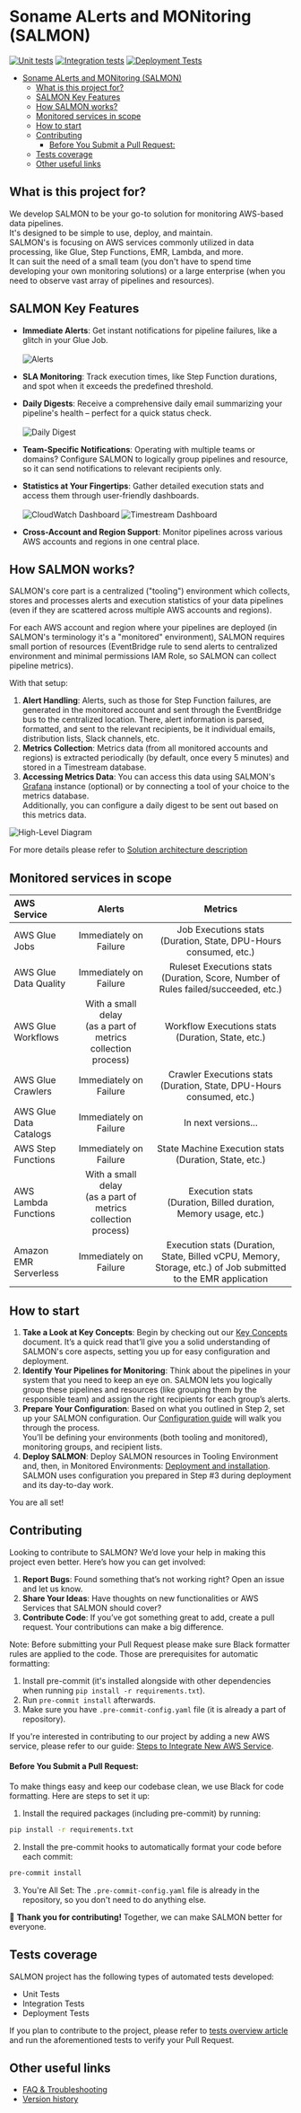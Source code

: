 # Soname ALerts and MONitoring (SALMON)

[![Unit tests](https://github.com/Soname-Solutions/salmon/actions/workflows/unit_tests.yml/badge.svg)](https://github.com/Soname-Solutions/salmon/actions/workflows/unit_tests.yml)
[![Integration tests](https://github.com/Soname-Solutions/salmon/actions/workflows/integration_tests_full.yml/badge.svg)](https://github.com/Soname-Solutions/salmon/actions/workflows/integration_tests_full.yml)
[![Deployment Tests](https://github.com/Soname-Solutions/salmon/actions/workflows/cdk_deployment_tests.yml/badge.svg)](https://github.com/Soname-Solutions/salmon/actions/workflows/cdk_deployment_tests.yml)

- [Soname ALerts and MONitoring (SALMON)](#soname-alerts-and-monitoring-salmon)
  - [What is this project for?](#what-is-this-project-for)
  - [SALMON Key Features](#salmon-key-features)
  - [How SALMON works?](#how-salmon-works)
  - [Monitored services in scope](#monitored-services-in-scope)
  - [How to start](#how-to-start)
  - [Contributing](#contributing)
      - [Before You Submit a Pull Request:](#before-you-submit-a-pull-request)
  - [Tests coverage](#tests-coverage)
  - [Other useful links](#other-useful-links)


## What is this project for?

We develop SALMON to be your go-to solution for monitoring AWS-based data pipelines.  
It's designed to be simple to use, deploy, and maintain.  
SALMON's is focusing on AWS services commonly utilized in data processing, like Glue, Step Functions, EMR, Lambda, and more.  
It can suit the need of a small team (you don't have to spend time developing your own monitoring solutions) or a large enterprise (when you need to observe vast array of pipelines and resources).

## SALMON Key Features

- **Immediate Alerts**: Get instant notifications for pipeline failures, like a glitch in your Glue Job.\
\
    ![Alerts](docs/images/alerting-email.png "Alerting email sample")

- **SLA Monitoring**: Track execution times, like Step Function durations, and spot when it exceeds the predefined threshold.
- **Daily Digests**: Receive a comprehensive daily email summarizing your pipeline's health – perfect for a quick status check.\
\
    ![Daily Digest](docs/images/digest-email.png "Daily Digest sample")

- **Team-Specific Notifications**: Operating with multiple teams or domains? Configure SALMON to logically group pipelines and resource, so it can send notifications to relevant recipients only.
- **Statistics at Your Fingertips**: Gather detailed execution stats and access them through user-friendly dashboards.\
\
    ![CloudWatch Dashboard](docs/images/grafana/cloudwatch-dashboard.png "CloudWatch Dashboard sample")
    ![Timestream Dashboard](docs/images/grafana/timestream-dashboard.png "Timestream Dashboard sample")

- **Cross-Account and Region Support**: Monitor pipelines across various AWS accounts and regions in one central place.

## How SALMON works?

SALMON's core part is a centralized ("tooling") environment which collects, stores and processes alerts and execution statistics of your data pipelines (even if they are scattered across multiple AWS accounts and regions).

For each AWS account and region where your pipelines are deployed (in SALMON's terminology it's a "monitored" environment), SALMON requires small portion of resources (EventBridge rule to send alerts to centralized environment and minimal permissions IAM Role, so SALMON can collect pipeline metrics).

With that setup:
1. **Alert Handling**: Alerts, such as those for Step Function failures, are generated in the monitored account and sent through the EventBridge bus to the centralized location. There, alert information is parsed, formatted, and sent to the relevant recipients, be it individual emails, distribution lists, Slack channels, etc.
2. **Metrics Collection**: Metrics data (from all monitored accounts and regions) is extracted periodically (by default, once every 5 minutes) and stored in a Timestream database.
3. **Accessing Metrics Data**: You can access this data using SALMON's [Grafana](docs/grafana.md) instance (optional) or by connecting a tool of your choice to the metrics database.  
Additionally, you can configure a daily digest to be sent out based on this metrics data.

![High-Level Diagram](docs/images/high-level-diagram.svg "High-Level Diagram")

For more details please refer to [Solution architecture description](docs/architecture.md)

## Monitored services in scope

| AWS Service | Alerts | Metrics |
|:---|:---:|:---:|
| AWS Glue Jobs | Immediately on Failure | Job Executions stats <br/> (Duration, State, DPU-Hours consumed, etc.) |
| AWS Glue Data Quality | Immediately on Failure | Ruleset Executions stats <br/> (Duration, Score, Number of Rules failed/succeeded, etc.) |
| AWS Glue Workflows | With a small delay <br/> (as a part of metrics collection process) | Workflow Executions stats <br/> (Duration, State, etc.) |
| AWS Glue Crawlers | Immediately on Failure | Crawler Executions stats <br/> (Duration, State, DPU-Hours consumed, etc.) |
| AWS Glue Data Catalogs | Immediately on Failure | In next versions... |
| AWS Step Functions | Immediately on Failure | State Machine Execution stats (Duration, State, etc.) |
| AWS Lambda Functions | With a small delay <br/> (as a part of metrics collection process) | Execution stats <br/> (Duration, Billed duration, Memory usage, etc.) |
| Amazon EMR Serverless | Immediately on Failure | Execution stats (Duration, State, Billed vCPU, Memory, Storage, etc.) of Job submitted to the EMR application  |

## How to start

1. **Take a Look at Key Concepts**: Begin by checking out our [Key Concepts](docs/key_concepts.md) document. It’s a quick read that’ll give you a solid understanding of SALMON's core aspects, setting you up for easy configuration and deployment.
2. **Identify Your Pipelines for Monitoring**: Think about the pipelines in your system that you need to keep an eye on. SALMON lets you logically group these pipelines and resources (like grouping them by the responsible team) and assign the right recipients for each group’s alerts.
3. **Prepare Your Configuration**: Based on what you outlined in Step 2, set up your SALMON configuration. Our [Configuration guide](docs/configuration.md) will walk you through the process.  
You’ll be defining your environments (both tooling and monitored), monitoring groups, and recipient lists.
4. **Deploy SALMON**: Deploy SALMON resources in Tooling Environment and, then, in Monitored Environments: [Deployment and installation](docs/deployment.md). SALMON uses configuration you prepared in Step #3 during deployment and its day-to-day work.

You are all set!

## Contributing

Looking to contribute to SALMON? We’d love your help in making this project even better. Here’s how you can get involved:

1. **Report Bugs**: Found something that’s not working right? Open an issue and let us know. 
2. **Share Your Ideas**: Have thoughts on new functionalities or AWS Services that SALMON should cover?
3. **Contribute Code**: If you’ve got something great to add, create a pull request. Your contributions can make a big difference.

Note: Before submitting your Pull Request please make sure Black formatter rules are applied to the code. Those are prerequisites for automatic formatting:
1. Install pre-commit (it's installed alongside with other dependencies when running `pip install -r requirements.txt`).
2. Run `pre-commit install` afterwards.
3. Make sure you have `.pre-commit-config.yaml` file (it is already a part of repository).

If you're interested in contributing to our project by adding a new AWS service, please refer to our guide: [Steps to Integrate New AWS Service](docs/adding_aws_service_integration.md).

#### Before You Submit a Pull Request:
To make things easy and keep our codebase clean, we use Black for code formatting. Here are steps to set it up:
1. Install the required packages (including pre-commit) by running:
```bash
pip install -r requirements.txt
```
2. Install the pre-commit hooks to automatically format your code before each commit:
```bash
pre-commit install
```
3. You're All Set: The `.pre-commit-config.yaml` file is already in the repository, so you don't need to do anything else. 

🤗 **Thank you for contributing!** Together, we can make SALMON better for everyone.

## Tests coverage

SALMON project has the following types of automated tests developed:
- Unit Tests
- Integration Tests
- Deployment Tests

If you plan to contribute to the project, please refer to [tests overview article](/docs/testing_approach.md) and run the aforementioned tests to verify your Pull Request.

## Other useful links

* [FAQ & Troubleshooting](docs/faq.md)
* [Version history](docs/changelog.md)